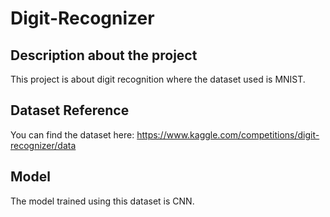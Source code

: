 # Digit-Recognizer

## Description about the project
This project is about digit recognition where the dataset used is MNIST.

## Dataset Reference
You can find the dataset here: https://www.kaggle.com/competitions/digit-recognizer/data

## Model
The model trained using this dataset is CNN.
